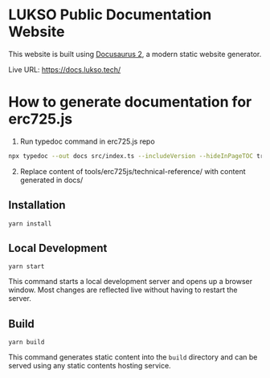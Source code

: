 # LUKSO Public Documentation Website

This website is built using [Docusaurus 2](https://docusaurus.io/), a modern static website generator.

Live URL: <https://docs.lukso.tech/>

# How to generate documentation for erc725.js

1. Run typedoc command in erc725.js repo

```sh
npx typedoc --out docs src/index.ts --includeVersion --hideInPageTOC true --sort visibility
```

2. Replace content of tools/erc725js/technical-reference/ with content generated in docs/
## Installation

```console
yarn install
```

## Local Development

```console
yarn start
```

This command starts a local development server and opens up a browser window. Most changes are reflected live without having to restart the server.

## Build

```console
yarn build
```

This command generates static content into the `build` directory and can be served using any static contents hosting service.

